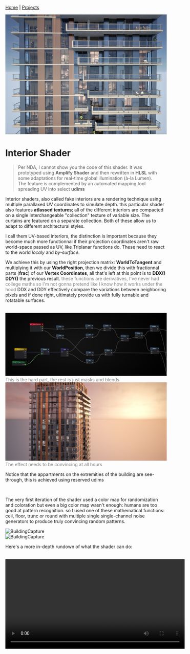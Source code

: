 [Home](index.md) | [Projects](Projects.md) 

<img src="Projects/InteriorShader/InteriorsShader4.jpg" alt="BuildingCapture" style="height: auto; width: auto">  
<span style="color: gray;"></span>  

# Interior Shader

> Per NDA, I cannot show you the code of this shader. It was prototyped using **Amplify Shader** and then rewritten in **HLSL** with some adaptations for real-time global illumination (à-la Lumen).  
> The feature is complemented by an automated mapping tool spreading UV into select **udims**


Interior shaders, also called fake interiors are a rendering technique using multiple parallaxed UV coordinates to simulate depth.
this particular shader also features **atlassed textures**; all of the different interiors are compacted on a single interchangeable "collection" texture of variable size. The curtains are featured on a separate collection. Both of these allow us to adapt to different architectural styles.

I call them UV-based interiors, the distinction is important because they become much more functionnal if their projection coordinates aren't raw world-space passed as UV, like Triplanar functions do. These need to react to the world *localy* and *by-surface*. 


We achieve this by using the right projection matrix: **WorldToTangent** and multiplying it with our **WorldPosition**, then we divide this with fractionnal parts (**frac**) of our **Vertex Coordinates**, all that's left at this point is to **DDX() DDY()** the previous result. <span style="color: gray;">these functions are derivatives, I've never had college maths so I'm not gonna pretend like I know how it works under the hood</span> DDX and DDY effectively compare the variations between neighboring pixels and if done right, ultimately provide us with fully turnable and rotatable surfaces.  

<br/>

<img src="Projects/InteriorShader/DDXDDY.PNG" alt="DDXDDY" style="height: auto; width: auto">  
<span style="color: gray;">This is the hard part, the rest is just masks and blends</span>  

<br/>

<img src="Projects/InteriorShader/BuildingCapture.jpg" alt="BuildingCapture" style="height: auto; width: auto">  
<span style="color: gray;">The effect needs to be convincing at all hours</span>  

<br/>

Notice that the appartments on the extremities of the building are see-through, this is achieved using reserved udims 

<br/>

The very first iteration of the shader used a color map for randomization and coloration but even a big color map wasn't enough: humans are too good at pattern recognition.
so I used one of these mathematical functions: ceil, floor, trunc or round with multiple single single-channel noise generators to produce truly convincing random patterns.

<img src="Projects/InteriorShader/InteriorShader3.gif" alt="BuildingCapture" style="height: auto; width: auto">  
<span style="color: gray;"></span>  

<br/>

<img src="Projects/InteriorShader/InteriorShader.gif" alt="BuildingCapture" style="height: 260px; width: 400px">  
<span style="color: gray;"></span>  

Here's a more in-depth rundown of what the shader can do:

<br/>
<video controls width="560" style="display: block; margin: 0 auto;">
  <source src="Projects/InteriorShader/UV-BasedInteriorMapping.mp4" type="video/mp4">
</video>
